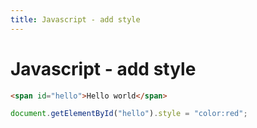 ```yaml
---
title: Javascript - add style
---
```


<h1 class="header">Javascript - add style</h1>

```html
<span id="hello">Hello world</span>
```
```javascript
document.getElementById("hello").style = "color:red";
```